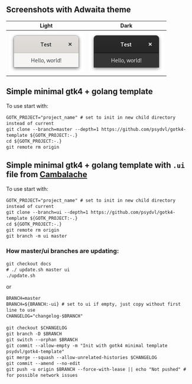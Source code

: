 ## Screenshots with Adwaita theme

| Light | Dark |
| ----- | ---- |
| ![](screenshot/light.png) | ![](screenshot/dark.png) |

## Simple minimal gtk4 + golang template

To use start with:

``` shell
GOTK_PROJECT="project_name" # set to init in new child directory instead of current
git clone --branch=master --depth=1 https://github.com/psydvl/gotk4-template ${GOTK_PROJECT:-.}
cd ${GOTK_PROJECT:-.}
git remote rm origin
```

## Simple minimal gtk4 + golang template with `.ui` file from [Cambalache](https://flathub.org/apps/details/ar.xjuan.Cambalache)

To use start with:

``` shell
GOTK_PROJECT="project_name" # set to init in new child directory instead of current
git clone --branch=ui --depth=1 https://github.com/psydvl/gotk4-template ${GOTK_PROJECT:-.}
cd ${GOTK_PROJECT:-.}
git remote rm origin
git branch -m ui master
```

### How master/ui branches are updating:

``` shell
git checkout docs
# ./ update.sh master ui
./update.sh
```
or
``` shell
BRANCH=master
BRANCH=${BRANCH:-ui} # set to ui if empty, just copy without first line to use
CHANGELOG="changelog-$BRANCH"

git checkout $CHANGELOG
git branch -D $BRANCH
git switch --orphan $BRANCH
git commit --allow-empty -m "Init with gotk4 minimal template psydvl/gotk4-template"
git merge --squash --allow-unrelated-histories $CHANGELOG
git commit --amend --no-edit
git push -u origin $BRANCH --force-with-lease || echo "Not pushed" # for possible network issues
```